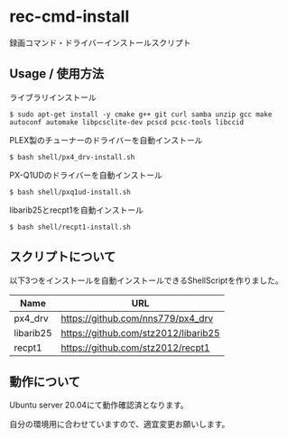 # rec-cmd-install
録画コマンド・ドライバーインストールスクリプト

## Usage / 使用方法
ライブラリインストール
```(bash)
$ sudo apt-get install -y cmake g++ git curl samba unzip gcc make autoconf automake libpcsclite-dev pcscd pcsc-tools libccid

```
PLEX製のチューナーのドライバーを自動インストール
```(bash)
$ bash shell/px4_drv-install.sh
```

PX-Q1UDのドライバーを自動インストール
```(bash)
$ bash shell/pxq1ud-install.sh
```

libarib25とrecpt1を自動インストール
```(bash)
$ bash shell/recpt1-install.sh
```

## スクリプトについて
以下3つをインストールを自動インストールできるShellScriptを作りました。

| Name | URL |
| ---- | ---- |
| px4_drv | https://github.com/nns779/px4_drv |
| libarib25 | https://github.com/stz2012/libarib25 |
| recpt1 | https://github.com/stz2012/recpt1 |

## 動作について
Ubuntu server 20.04にて動作確認済となります。

自分の環境用に合わせていますので、適宜変更お願いします。
